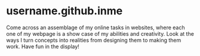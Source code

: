 # username.github.inme
Come across an assemblage of my online tasks in websites, where each one of my webpage is a show case of my abilities and creativity. Look at the ways I turn concepts into realities from designing them to making them work. Have fun in the display!
